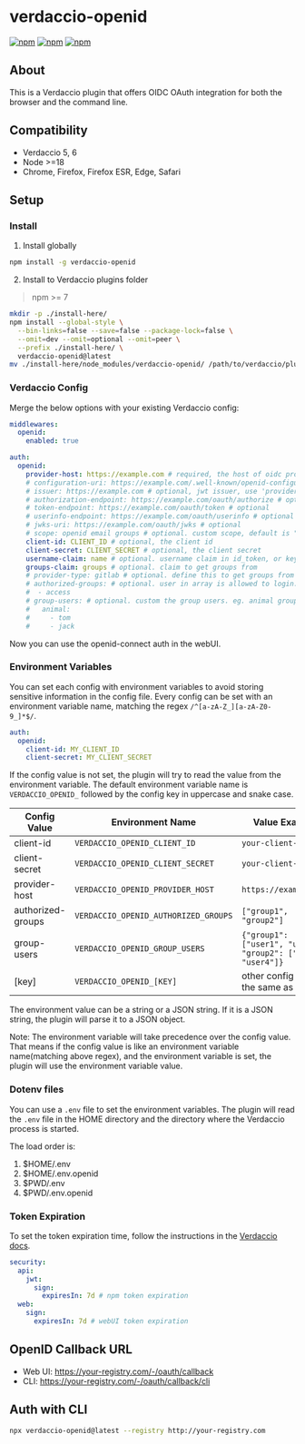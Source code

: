 # verdaccio-openid

[![npm](https://img.shields.io/npm/v/verdaccio-openid.svg)](https://www.npmjs.com/package/verdaccio-openid)
[![npm](https://img.shields.io/npm/dt/verdaccio-openid.svg)](https://www.npmjs.com/package/verdaccio-openid)
[![npm](https://img.shields.io/npm/l/verdaccio-openid.svg)](https://www.npmjs.com/package/verdaccio-openid)

## About

This is a Verdaccio plugin that offers OIDC OAuth integration for both the browser and the command line.

## Compatibility

- Verdaccio 5, 6
- Node >=18
- Chrome, Firefox, Firefox ESR, Edge, Safari

## Setup

### Install

1. Install globally

```sh
npm install -g verdaccio-openid
```

2. Install to Verdaccio plugins folder

> npm >= 7

```bash
mkdir -p ./install-here/
npm install --global-style \
  --bin-links=false --save=false --package-lock=false \
  --omit=dev --omit=optional --omit=peer \
  --prefix ./install-here/ \
  verdaccio-openid@latest
mv ./install-here/node_modules/verdaccio-openid/ /path/to/verdaccio/plugins/
```

### Verdaccio Config

Merge the below options with your existing Verdaccio config:

```yml
middlewares:
  openid:
    enabled: true

auth:
  openid:
    provider-host: https://example.com # required, the host of oidc provider
    # configuration-uri: https://example.com/.well-known/openid-configuration # optional
    # issuer: https://example.com # optional, jwt issuer, use 'provider-host' when empty
    # authorization-endpoint: https://example.com/oauth/authorize # optional
    # token-endpoint: https://example.com/oauth/token # optional
    # userinfo-endpoint: https://example.com/oauth/userinfo # optional
    # jwks-uri: https://example.com/oauth/jwks # optional
    # scope: openid email groups # optional. custom scope, default is "openid"
    client-id: CLIENT_ID # optional, the client id
    client-secret: CLIENT_SECRET # optional, the client secret
    username-claim: name # optional. username claim in id_token, or key to get username in userinfo endpoint response, default is "sub"
    groups-claim: groups # optional. claim to get groups from
    # provider-type: gitlab # optional. define this to get groups from gitlab api
    # authorized-groups: # optional. user in array is allowed to login. use true to ensure user have at least one group, false means no groups check
    #  - access
    # group-users: # optional. custom the group users. eg. animal group has user tom and jack. if set, 'groups-claim' and 'provider-type' take no effect
    #   animal:
    #     - tom
    #     - jack
```

Now you can use the openid-connect auth in the webUI.

### Environment Variables

You can set each config with environment variables to avoid storing sensitive information in the config file.
Every config can be set with an environment variable name, matching the regex `/^[a-zA-Z_][a-zA-Z0-9_]*$/`.

```yaml
auth:
  openid:
    client-id: MY_CLIENT_ID
    client-secret: MY_CLIENT_SECRET
```

If the config value is not set, the plugin will try to read the value from the environment variable.
The default environment variable name is `VERDACCIO_OPENID_` followed by the config key in uppercase and snake case.

| Config Value      | Environment Name                     | Value Example                                                  |
| ----------------- | ------------------------------------ | -------------------------------------------------------------- |
| client-id         | `VERDACCIO_OPENID_CLIENT_ID`         | `your-client-id`                                               |
| client-secret     | `VERDACCIO_OPENID_CLIENT_SECRET`     | `your-client-secret`                                           |
| provider-host     | `VERDACCIO_OPENID_PROVIDER_HOST`     | `https://example.com`                                          |
| authorized-groups | `VERDACCIO_OPENID_AUTHORIZED_GROUPS` | `["group1", "group2"]`                                         |
| group-users       | `VERDACCIO_OPENID_GROUP_USERS`       | `{"group1": ["user1", "user2"], "group2": ["user3", "user4"]}` |
| [key]             | `VERDACCIO_OPENID_[KEY]`             | other config value is the same as above                        |

The environment value can be a string or a JSON string. If it is a JSON string, the plugin will parse it to a JSON object.

Note: The environment variable will take precedence over the config value. That means if the config value is like an environment variable name(matching above regex), and the environment variable is set, the plugin will use the environment variable value.

### Dotenv files

You can use a `.env` file to set the environment variables. The plugin will read the `.env` file in the HOME directory and the directory where the Verdaccio process is started.

The load order is:

1. $HOME/.env
2. $HOME/.env.openid
3. $PWD/.env
4. $PWD/.env.openid


### Token Expiration

To set the token expiration time, follow the instructions in the [Verdaccio docs](https://verdaccio.org/docs/configuration#security).

```yml
security:
  api:
    jwt:
      sign:
        expiresIn: 7d # npm token expiration
  web:
    sign:
      expiresIn: 7d # webUI token expiration
```

## OpenID Callback URL

- Web UI: https://your-registry.com/-/oauth/callback
- CLI: https://your-registry.com/-/oauth/callback/cli

## Auth with CLI

```sh
npx verdaccio-openid@latest --registry http://your-registry.com
```
